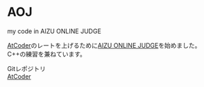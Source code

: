 # AOJ
my code in AIZU ONLINE JUDGE

[AtCoder](https://atcoder.jp)のレートを上げるために[AIZU ONLINE JUDGE](http://judge.u-aizu.ac.jp/onlinejudge/)を始めました。  
C++の練習を兼ねています。

Gitレポジトリ  
[AtCoder](https://github.com/fu-hide/AtCoder)

